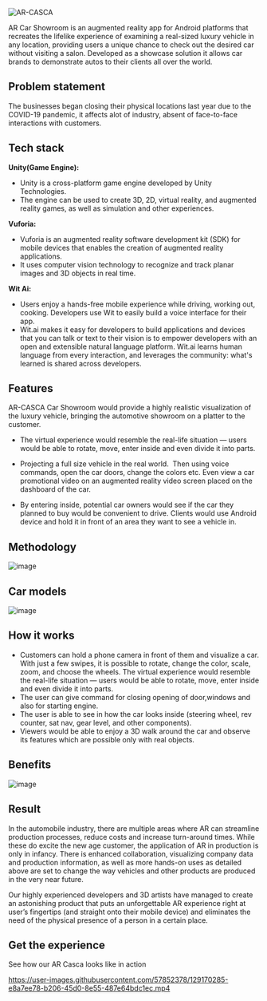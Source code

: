 ![AR-CASCA](https://user-images.githubusercontent.com/57852378/129159832-fa6eb6f1-cedc-4d53-beb7-74a240065577.png)


AR Car Showroom is an augmented reality app for  Android platforms that recreates the lifelike experience of examining a real-sized luxury vehicle in any location, providing users a unique chance to check out the desired car without visiting a salon.
Developed as a showcase solution it allows car brands to demonstrate autos to their clients all over the world. 

## Problem statement
The businesses began closing their physical locations last year due to the COVID-19 pandemic, it affects alot of industry, absent of face-to-face interactions with customers. 

## Tech stack
**Unity(Game Engine):** 
- Unity is a cross-platform game engine developed by Unity Technologies.
- The engine can be used to create 3D, 2D, virtual reality, and augmented reality games, as well as simulation and other experiences.

**Vuforia:**
- Vuforia is an augmented reality software development kit (SDK) for mobile devices that enables the creation of augmented reality applications.
- It uses computer vision technology to recognize and track planar images and 3D objects in real time.

**Wit Ai:** 
- Users enjoy a hands-free mobile experience while driving, working out, cooking. Developers use Wit to easily build a voice interface for their app.
-  Wit.ai makes it easy for developers to build applications and devices that you can talk or text to their vision is to empower developers with an open and extensible natural language platform. Wit.ai learns human language from every interaction, and leverages the community: what's learned is shared across developers.


  
## Features

AR-CASCA Car Showroom would provide a highly realistic visualization of the luxury vehicle, bringing the automotive showroom on a platter to the customer. 

- The virtual experience would resemble the real-life situation — users would be able to rotate, move, enter inside and even divide it into parts.

- Projecting a full size vehicle in the real world.  Then using voice commands, open the car doors, change the colors etc. Even view a car promotional video on an augmented reality video screen placed on the dashboard of the car.

-  By entering inside, potential car owners would see if the car they planned to buy would be convenient to drive. Clients would use  Android device and hold it in front of an area they want to see a vehicle in. 


  ## Methodology

![image](https://user-images.githubusercontent.com/57852378/129164562-1ff8a139-476b-43c9-8690-8db1b4566a58.png)

## Car models
![image](https://user-images.githubusercontent.com/57852378/129165599-6876887c-2d79-47be-a0a7-63d466c83867.png)


  ## How it works
  

- Customers can hold a phone camera in front of them and visualize a car. With just a few swipes, it is possible to rotate, change the color, scale, zoom, and choose the wheels.
The virtual experience would resemble the real-life situation — users would be able to rotate, move, enter inside and even divide it into parts.
- The user can give command for closing opening of door,windows and also for starting engine.
- The user is able to see in how the car looks inside (steering wheel, rev counter, sat nav, gear level, and other components). 
- Viewers would be able to enjoy a 3D walk around the car and observe its features which are possible only with real objects. 


## Benefits

![image](https://user-images.githubusercontent.com/57852378/129164930-13fee76c-0dc2-4b27-96f3-1712b5393b2d.png)

## Result
In the automobile industry, there are multiple areas where AR can streamline production processes, reduce costs and increase turn-around times. While these do excite the new age customer, the application of AR in production is only in infancy. There is enhanced collaboration, visualizing company data and production information, as well as more hands-on uses as detailed above are set to change the way vehicles and other products are produced in the very near future.

Our highly experienced developers and 3D artists have managed to create an astonishing product that puts an unforgettable AR experience right at user’s fingertips (and straight onto their mobile device) and eliminates the need of the physical presence of a person in a certain place.

## Get the experience
See how our AR Casca looks like in action



https://user-images.githubusercontent.com/57852378/129170285-e8a7ee78-b206-45d0-8e55-487e64bdc1ec.mp4


